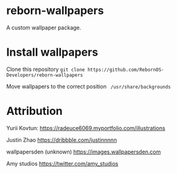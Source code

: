 # reborn-wallpapers
A custom wallpaper package.
# Install wallpapers
Clone this repository
```git clone https://github.com/RebornOS-Developers/reborn-wallpapers```

Move wallpapers to the correct position
``` /usr/share/backgrounds```

# Attribution 
Yurii Kovtun: https://radeuce6069.myportfolio.com/illustrations

Justin Zhao https://dribbble.com/justinnnnn

wallpapersden (unknown) https://images.wallpapersden.com

Amy studios https://twitter.com/amy_studios
